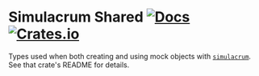 Simulacrum Shared [![Docs](https://docs.rs/simulacrum_shared/badge.svg)](https://docs.rs/simulacrum_shared) [![Crates.io](https://img.shields.io/crates/v/simulacrum_shared.svg)](https://crates.io/crates/simulacrum_shared)
==================================================================

Types used when both creating and using mock objects with [`simulacrum`](https://github.com/pcsm/simulacrum/tree/master/simulacrum). See that crate's README for details.